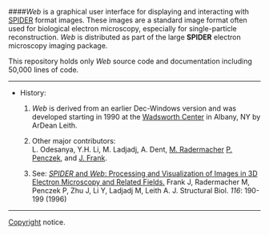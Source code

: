 


####*Web* is a graphical user interface for displaying and interacting with 
[SPIDER](http://spider.wadsworth.org/spider_doc/spider/docs/spider.html) format images. 
These images are a standard image format often used for biological electron microscopy, 
especially for single-particle reconstruction. *Web* is distributed as part of the 
large **SPIDER** electron microscopy imaging package.  

This repository holds only *Web* source code and documentation including 50,000 lines of code. 

--------------------------------------------------------------

   
* History:

   1.  *Web* is derived from an earlier Dec-Windows version and was developed starting in 1990 
       at the [Wadsworth Center](http://www.wadsworth.org/) in Albany, NY by ArDean Leith.
                  
   2.  Other major contributors:  
       L. Odesanya,  Y.H. Li,  M. Ladjadj,  A. Dent, 
       [M. Radermacher](http://physiology.med.uvm.edu/radermacher) 
       [P. Penczek](http://med.uth.edu/bmb/faculty/pawel-a-penczek), and 
       [J. Frank](http://www.columbia.edu/cu/biology/faculty-data/joachim-frank/faculty.html). 
                   
   3.  See: [*SPIDER* and *Web*: Processing and Visualization of Images in 3D 
       Electron Microscopy and Related Fields.](http://www.sciencedirect.com/science/article/pii/S1047847796900301) 
       Frank J, Radermacher M, Penczek P, Zhu J, Li Y, Ladjadj M, Leith A. 
       J. Structural Biol. *116*: 190-199 (1996)

--------------------------------------------------------------

[Copyright](docs/copyright.html) notice.   

